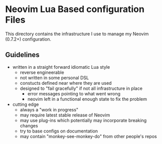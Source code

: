 # Neovim Lua Based configuration Files

This directory contains the infrastructure I use to manage
my Neovim (0.7.2+) configuration.

## Guidelines

* written in a straight forward idiomatic Lua style
  * reverse engineerable
  * not written in some personal DSL
  * constucts defined near where they are used
  * designed to "fail gracefully" if not all infrastructure in place
    * error messages pointing to what went wrong
    * neovim left in a functional enough state to fix the problem
* cutting edge
  * always a "work in progress"
  * may require latest stable release of Neovim
  * may use plug-ins which potentially may incorporate breaking changes
  * try to base configs on documentation
  * may contain "monkey-see-monkey-do" from other people's repos

